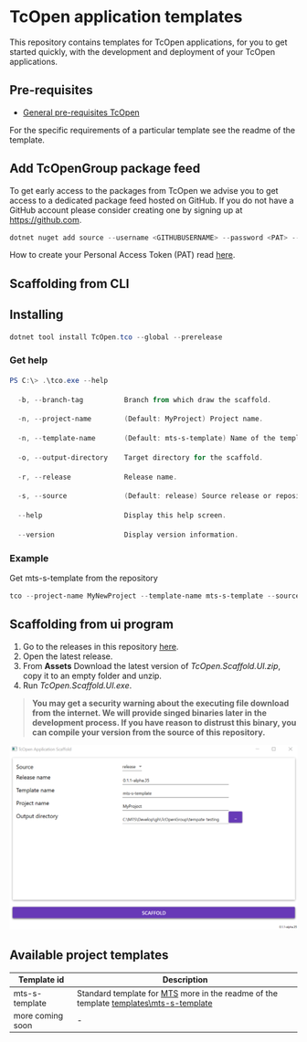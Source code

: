 # TcOpen application templates

This repository contains templates for TcOpen applications, for you to get started quickly, with the development and deployment of your TcOpen applications.

## Pre-requisites

- [General pre-requisites TcOpen](https://github.com/TcOpenGroup/TcOpen#prerequisites)

For the specific requirements of a particular template see the readme of the template.

## Add TcOpenGroup package feed

To get early access to the packages from TcOpen we advise you to get access to a dedicated package feed hosted on GitHub. 
If you do not have a GitHub account please consider creating one by signing up at https://github.com.

~~~PowerShell
dotnet nuget add source --username <GITHUBUSERNAME> --password <PAT> --store-password-in-clear-text --name github-tcopen "https://nuget.pkg.github.com/TcOpenGroup/index.json"
~~~

How to create your Personal Access Token (PAT) read [here](https://docs.github.com/en/authentication/keeping-your-account-and-data-secure/creating-a-personal-access-token).

## Scaffolding from CLI

## Installing

~~~Powershell
dotnet tool install TcOpen.tco --global --prerelease
~~~

### Get help

~~~Powershell
PS C:\> .\tco.exe --help

  -b, --branch-tag          Branch from which draw the scaffold.

  -n, --project-name        (Default: MyProject) Project name.

  -n, --template-name       (Default: mts-s-template) Name of the template from which the project will be scaffolded.

  -o, --output-directory    Target directory for the scaffold.

  -r, --release             Release name.

  -s, --source              (Default: release) Source release or repository

  --help                    Display this help screen.

  --version                 Display version information.

~~~

### Example

Get mts-s-template from the repository
~~~Powershell
tco --project-name MyNewProject --template-name mts-s-template --source repository --release 0.2.0-alpha.9
~~~

## Scaffolding from ui program

1. Go to the releases in this repository [here](https://github.com/TcOpenGroup/tcopen-app-templates/releases).
1. Open the latest release. 
1. From **Assets** Download the latest version of *TcOpen.Scaffold.UI.zip*, copy it to an empty folder and unzip.
1. Run *TcOpen.Scaffold.UI.exe*. 

> **You may get a security warning about the executing file download from the internet. We will provide singed binaries later in the development process. If you have reason to distrust this binary, you can compile your version from the source of this repository.**


![](assets/pics/scaffolder-ui.png)

## Available project templates

|    Template id    |                                           Description                                            |
| ----------------- | ------------------------------------------------------------------------------------------------ |
| mts-s-template    | Standard template for [MTS](https://www.mts.sk/en/) more in the readme of the template  [templates\mts-s-template](templates/mts-s-template/t/README.md)|
| more coming soon | -                                                                                                |






